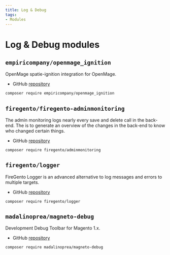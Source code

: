 ```yaml
---
title: Log & Debug
tags:
- Modules
---
```


# Log & Debug modules

## `empiricompany/openmage_ignition`
OpenMage spatie-ignition integration for OpenMage.

- GitHub [repository](https://github.com/empiricompany/openmage_ignition)

```bash
composer require empiricompany/openmage_ignition
```

## `firegento/firegento-adminmonitoring`
The admin monitoring logs nearly every save and delete call in the back-end.
The is to generate an overview of the changes in the back-end to know who changed certain things.

- GitHub [repository](https://github.com/firegento/firegento-adminmonitoring)

```bash
composer require firegento/adminmonitoring
```

## `firegento/logger`
FireGento Logger is an advanced alternative to log messages and errors to multiple targets.

- GitHub [repository](https://github.com/firegento/firegento-logger)

```bash
composer require firegento/logger
```

## `madalinoprea/magneto-debug`
Development Debug Toolbar for Magento 1.x.

- GitHub [repository](https://github.com/madalinoprea/magneto-debug)

```bash
composer require madalinoprea/magneto-debug
```
